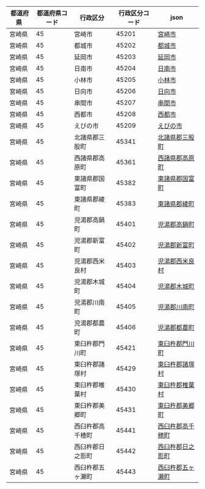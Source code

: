 |  都道府県  | 都道府県コード | 行政区分 | 行政区分コード | json |
|-----------|--------------|--------- |--------------|------|
| 宮崎県 | 45 | 宮崎市 | 45201 | [宮崎市](/geojson/45/45201.json) |
| 宮崎県 | 45 | 都城市 | 45202 | [都城市](/geojson/45/45202.json) |
| 宮崎県 | 45 | 延岡市 | 45203 | [延岡市](/geojson/45/45203.json) |
| 宮崎県 | 45 | 日南市 | 45204 | [日南市](/geojson/45/45204.json) |
| 宮崎県 | 45 | 小林市 | 45205 | [小林市](/geojson/45/45205.json) |
| 宮崎県 | 45 | 日向市 | 45206 | [日向市](/geojson/45/45206.json) |
| 宮崎県 | 45 | 串間市 | 45207 | [串間市](/geojson/45/45207.json) |
| 宮崎県 | 45 | 西都市 | 45208 | [西都市](/geojson/45/45208.json) |
| 宮崎県 | 45 | えびの市 | 45209 | [えびの市](/geojson/45/45209.json) |
| 宮崎県 | 45 | 北諸県郡三股町 | 45341 | [北諸県郡三股町](/geojson/45/45341.json) |
| 宮崎県 | 45 | 西諸県郡高原町 | 45361 | [西諸県郡高原町](/geojson/45/45361.json) |
| 宮崎県 | 45 | 東諸県郡国富町 | 45382 | [東諸県郡国富町](/geojson/45/45382.json) |
| 宮崎県 | 45 | 東諸県郡綾町 | 45383 | [東諸県郡綾町](/geojson/45/45383.json) |
| 宮崎県 | 45 | 児湯郡高鍋町 | 45401 | [児湯郡高鍋町](/geojson/45/45401.json) |
| 宮崎県 | 45 | 児湯郡新富町 | 45402 | [児湯郡新富町](/geojson/45/45402.json) |
| 宮崎県 | 45 | 児湯郡西米良村 | 45403 | [児湯郡西米良村](/geojson/45/45403.json) |
| 宮崎県 | 45 | 児湯郡木城町 | 45404 | [児湯郡木城町](/geojson/45/45404.json) |
| 宮崎県 | 45 | 児湯郡川南町 | 45405 | [児湯郡川南町](/geojson/45/45405.json) |
| 宮崎県 | 45 | 児湯郡都農町 | 45406 | [児湯郡都農町](/geojson/45/45406.json) |
| 宮崎県 | 45 | 東臼杵郡門川町 | 45421 | [東臼杵郡門川町](/geojson/45/45421.json) |
| 宮崎県 | 45 | 東臼杵郡諸塚村 | 45429 | [東臼杵郡諸塚村](/geojson/45/45429.json) |
| 宮崎県 | 45 | 東臼杵郡椎葉村 | 45430 | [東臼杵郡椎葉村](/geojson/45/45430.json) |
| 宮崎県 | 45 | 東臼杵郡美郷町 | 45431 | [東臼杵郡美郷町](/geojson/45/45431.json) |
| 宮崎県 | 45 | 西臼杵郡高千穂町 | 45441 | [西臼杵郡高千穂町](/geojson/45/45441.json) |
| 宮崎県 | 45 | 西臼杵郡日之影町 | 45442 | [西臼杵郡日之影町](/geojson/45/45442.json) |
| 宮崎県 | 45 | 西臼杵郡五ヶ瀬町 | 45443 | [西臼杵郡五ヶ瀬町](/geojson/45/45443.json) |
